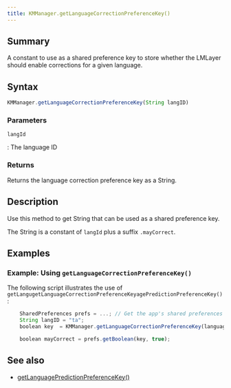 ```yaml
---
title: KMManager.getLanguageCorrectionPreferenceKey()
---
```


## Summary
A constant to use as a shared preference key to store whether the LMLayer should enable corrections for a given language.

## Syntax
```javascript
KMManager.getLanguageCorrectionPreferenceKey(String langID)
```

### Parameters

`langId`

: The language ID

### Returns
Returns the language correction preference key as a String.

## Description
Use this method to get String that can be used as a shared preference key.

The String is a constant of `langId` plus a suffix `.mayCorrect`.

## Examples

### Example: Using `getLanguageCorrectionPreferenceKey()`
The following script illustrates the use of `getLangugetLanguageCorrectionPreferenceKeyagePredictionPreferenceKey()`:

```javascript
    SharedPreferences prefs = ...; // Get the app's shared preferences
    String langID = "ta";    
    boolean key  = KMManager.getLanguageCorrectionPreferenceKey(languageID);

    boolean mayCorrect = prefs.getBoolean(key, true);
```

## See also
* [getLanguagePredictionPreferenceKey()](getLanguagePredictionPreferenceKey)
